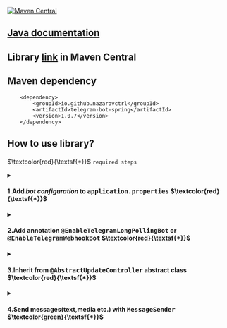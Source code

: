 [![Maven Central](https://maven-badges.herokuapp.com/maven-central/io.github.nazarovctrl/telegram-bot-spring/badge.svg)](https://mvnrepository.com/artifact/io.github.nazarovctrl/telegram-bot-spring)

## [Java documentation](https://javadoc.io/doc/io.github.nazarovctrl/telegram-bot-spring/1.0.7)
## Library [link](https://central.sonatype.com/artifact/io.github.nazarovctrl/telegram-bot-spring/1.0.7) in Maven Central
## Maven dependency

        <dependency>
            <groupId>io.github.nazarovctrl</groupId>
            <artifactId>telegram-bot-spring</artifactId>
            <version>1.0.7</version>
        </dependency>

## How to use library?
#### 

$\textcolor{red}{\textsf{*}}$ `required steps`

<details close>
  <summary>
    <h4>
      1.Add <i>bot configuration</i> to <tt><b>application.properties</b></tt>        
      $\textcolor{red}{\textsf{*}}$ 
    </h4>
  </summary>
<kbd>
   
<img width="454" alt="image_2023-08-20_21-00-24" src="https://github.com/nazarovctrl/telegram-bot-spring/assets/109890132/f8f653ce-07fa-4d8a-86d0-17389105db8c">
</kbd>

##### $\textcolor{red}{\textsf{Red line}}$ `is always required field` 
##### `bot.name` your telegram bot username
##### `bot.token` your telegram bot token
##### `bot.uri` uri to send a request to your application. If you are creating telegram bot with `webhook` you need to add `bot.uri` otherwise you don't need
##### `bot.base_url` url to send reqeust to your [Local Bot API Server](https://core.telegram.org/bots/api#using-a-local-bot-api-server) (by default `https://api.telegram.org/bot`). If you are creating telegram bot with [Local Bot API Server](https://core.telegram.org/bots/api#using-a-local-bot-api-server) you need to add `bot.base_url` otherwise you don't need

</details>

<details close>
  <summary> 
    <h4>
        2.Add annotation <tt><b>@EnableTelegramLongPollingBot</b></tt> or <tt><b>@EnableTelegramWebhookBot</b></tt>         
        $\textcolor{red}{\textsf{*}}$ 
    </h4>
  </summary>
<kbd>
<img width="616" alt="image_2023-08-20_20-52-11" src="https://github.com/nazarovctrl/telegram-bot-spring/assets/109890132/75910725-fd48-4400-9fb0-e06b1dc99e44">
</kbd>
  
##### Use `@EnableTelegramLongPollingBot` annotation for creating telegram bot ***without*** `webhook` 
##### Use `@EnableTelegramWebhookBot` annotation for telegram bot ***with*** `webhook`

</details>
<details close>
  <summary> 
    <h4>
        3.Inherit from <tt><b>@AbstractUpdateController</b></tt> abstract class 
        $\textcolor{red}{\textsf{*}}$ 
    </h4>
  </summary>
<kbd><img width="750" alt="image" src="https://github.com/nazarovctrl/telegram-bot-spring/assets/109890132/f77b4c72-b1af-4530-933a-152dc826f3a8">
</kbd>
        
##### Override `handle` method
##### Make your class as a `bean`. _In previous picture was used `@Component` annonation for making the class as a `bean`_
</details>

<details close>
  <summary>
    <h4>
      4.Send messages(text,media etc.) with <tt><b>MessageSender</b></tt>
      $\textcolor{green}{\textsf{*}}$ 
    </h4>
  </summary>
  <kbd>  

<img width="509" alt="image_2023-08-20_23-48-20" src="https://github.com/nazarovctrl/telegram-bot-spring/assets/109890132/1ddd7b70-cca3-493c-b411-a69c79955821">

  </kbd>

##### Inject `MessageSender`
##### Use `execute` method of `MessageSender`
<kbd>
  <img width="562" alt="image_2023-08-20_21-15-45" src="https://github.com/nazarovctrl/telegram-bot-spring/assets/109890132/d7c6cade-dfb5-4438-b5cb-8a24382d0ca0">
</kbd>
</details>
